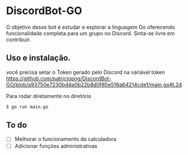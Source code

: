 # DiscordBot-GO
O objetivo desse bot é estudar e explorar a linguagem Go oferecendo funcionalidade completa para um grupo no Discord. Sinta-se livre em contribuir.

## Uso e instalação.
você precisa setar o Token gerado pelo Discord na variável token
https://github.com/patriciopng/DiscordBot-GO/blob/a93750e7230bd4a0b22b8d0f85e516a64214cde1/main.go#L24


Para rodar diretamente no diretório
```sh
$ go run main.go
```
## To do

- [ ] Melhorar o funcionamento da calculadora
- [ ] Adicionar funções administrativas
